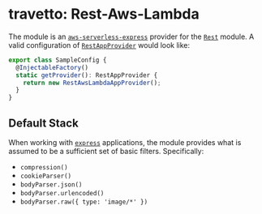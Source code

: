 travetto: Rest-Aws-Lambda
===
The module is an [`aws-serverless-express`](https://github.com/awslabs/aws-serverless-express/blob/master/README.md) provider for the [`Rest`](https://github.com/travetto/travetto/tree/master/module/rest) module. A valid configuration of [`RestAppProvider`](./src/types.ts) would look like:

```typescript
export class SampleConfig {
  @InjectableFactory()
  static getProvider(): RestAppProvider {
    return new RestAwsLambdaAppProvider();
  }
}
```

## Default Stack
When working with [`express`](https://expressjs.com) applications, the module provides what is assumed to be a sufficient set of basic filters. Specifically:
* ```compression()```
* ```cookieParser()```
* ```bodyParser.json()```
* ```bodyParser.urlencoded()```
* ```bodyParser.raw({ type: 'image/*' })```